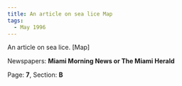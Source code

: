 ```yaml
---  
title: An article on sea lice Map  
tags:  
  - May 1996  
---  
```

  
An article on sea lice. [Map]  
  
Newspapers: **Miami Morning News or The Miami Herald**  
  
Page: **7**, Section: **B** 
